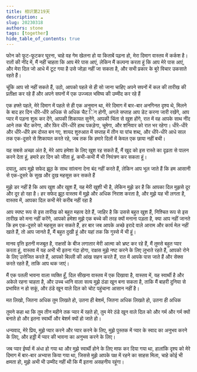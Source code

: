 ```yaml
---
title: 相识第219天
description: ☁️️
slug: 20230318
authors: stone
tags: [together]
hide_table_of_contents: true
---
```

    
फोन को फूट-फूटकर घूरना, चाहे वह गेम खेलना हो या किताबें पढ़ना हो, मेरा दिमाग वास्तव में कर्कश है। रातों की नींद में, मैं नहीं चाहता कि आप मेरे पास आएं, लेकिन मैं कल्पना करता हूं कि आप मेरे पास आएं, और मेरा दिल जो आधे में टूट गया है उसे जोड़ा नहीं जा सकता है, और सभी प्रकार के बुरे विचार उकसाते रहते हैं।

चूंकि आप सो नहीं सकते हैं, उठो, आपको पहले से ही सो जाना चाहिए
अपने सपनों में कल की तारीख की प्रतीक्षा कर रहे हैं और अपने सपनों में एक उज्ज्वल भविष्य की उम्मीद कर रहे हैं

एक हफ्ते पहले, मेरे दिमाग में पहले से ही एक अनुमान था, मेरे दिमाग में बार-बार अनगिनत दृश्य थे, मिलने के बाद हर दिन धीरे-धीरे अधिक से अधिक चैट िंग होगी, अगले सप्ताह आप डेट करना जारी रखेंगे, आप प्यार में पड़ना शुरू कर देंगे, आपकी शिकायत सुनेंगे, आपकी चिंता से खुश होंगे, रात में वह आपके साथ नींद आने तक चैट करेगा, और फिर धीरे-धीरे हाथ पकड़ेगा, चूमेगा, और शनिवार को रात भर रहेगा।
धीरे-धीरे और धीरे-धीरे हम दोस्त बन गए, शायद शुरुआत में सप्ताह में तीन या पांच शब्द, और धीरे-धीरे आधे साल तक एक-दूसरे से शिकायत करते रहे, जब तक कि हमारे दिलों में केवल एक छाया नहीं बची।

यह सबसे अच्छा अंत है, मेरे आप हमेशा के लिए खुश रह सकते हैं, मैं खुद को इस रास्ते का दृढ़ता से पालन करने देता हूं, हमारे हर दिन को जीता हूं, कभी-कभी मैं भी नियंत्रण कर सकता हूं।

दयालु, आप मुझे सफेद झूठ के साथ सांत्वना देना बंद नहीं करते हैं, लेकिन आप भूल जाते हैं कि हम आसानी से एक-दूसरे के सुख और दुख महसूस कर सकते हैं

मुझे डर नहीं है कि आप खुश और खुश हैं, यह मेरी खुशी भी है, लेकिन मुझे डर है कि आपका दिल मुझसे दूर और दूर हो रहा है। हर सफेद झूठ वास्तव में मुझे और अधिक निराश करता है, और मुझे यह भी लगता है, वास्तव में, आपका दिल कभी मेरे करीब नहीं रहा है

आप स्पष्ट रूप से इस तारीख को बहुत महत्व देते हैं, जाहिर है कि उससे बहुत खुश हैं, निश्चित रूप से इस तारीख को मना नहीं करेंगे, आपको हमेशा मुझे एक बच्चे की तरह क्यों मनाना पड़ता है, क्या आप नहीं जानते कि हम एक-दूसरे को महसूस कर सकते हैं, हर बार जब आपके अच्छे इरादे वाले आराम और कार्य मेल नहीं खाते हैं, तो आप जानते हैं, मैं बहुत दुखी हूं और यहां तक कि गुस्से में भी हूं।

मानव वृत्ति इतनी मजबूत है, राक्षसों के बीज लगातार मेरी आत्मा को भ्रष्ट कर रहे हैं, मैं तुमसे बहुत प्यार करता हूं, वास्तव में यह अभी भी इतना गंदा होगा, राक्षस मुझे नष्ट करने के लिए लुभाते रहते हैं, आपको रोने के लिए उत्तेजित करते हैं, आपको बिल्ली की आंख सहन करते हैं, रात में आपके पास जाते हैं और सेक्स करते रहते हैं, ताकि आप थक जाएं।

मैं एक पतली भावना वाला व्यक्ति हूँ, दिल सीखना वास्तव में एक दिखावा है, वास्तव में, यह स्वार्थी है और अकेले रहना चाहता है, और उच्च ध्वनि वाला सत्य मुझे ठंडा खून बना सकता है, ताकि मैं बाहरी दुनिया से प्रभावित न हो सकूं, और ठंडे खून वाले दिल को चोट पहुंचाना आसान नहीं है।

मत लिखो, जितना अधिक तुम लिखते हो, उतना ही बेशर्म, जितना अधिक लिखते हो, उतना ही अधिक

तुमने कहा था कि तुम तीन महीने तक प्यार में रहते हो, तुम मेरे ठंडे खून वाले दिल को और गर्म और गर्म क्यों बनाते हो और इतना स्वार्थी और बेशर्म क्यों हो जाते हो।

धन्यवाद, मेरे प्रिय, मुझे प्यार करने और प्यार करने के लिए, मुझे पुस्तक में प्यार के स्वाद का अनुभव करने के लिए, और हड्डी में प्यार की भावना का अनुभव करने के लिए।

जब प्यार ईर्ष्या में अंधा हो गया था और मुझे स्वार्थी होने के लिए माफ कर दिया गया था, हालांकि दृश्य को मेरे दिमाग में बार-बार अभ्यास किया गया था, जिससे मुझे आपके पक्ष में रहने का साहस मिला, चाहे कोई भी क्षमता हो, मुझे अभी भी उम्मीद नहीं थी कि मैं इतना असहनीय रहूंगा।



